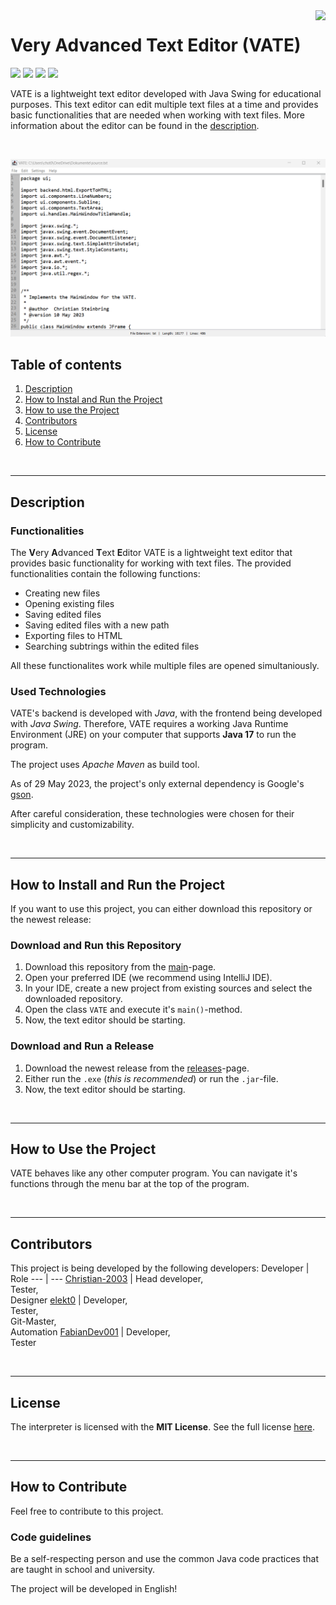 <img src="res/icon256x256.ico" height="100" align="right">

# Very Advanced Text Editor (VATE)
![](https://img.shields.io/github/contributors/Christian-2003/VATE?color=green)
![](https://img.shields.io/github/languages/code-size/Christian-2003/VATE)
![](https://img.shields.io/github/license/Christian-2003/VATE?color=red
)
![](https://img.shields.io/github/issues/Christian-2003/VATE)


VATE is a lightweight text editor developed with Java Swing for educational purposes. This text editor can edit multiple text files at a time and provides basic functionalities that are needed when working with text files. More information about the editor can be found in the [description](#description).

<br>

![](res/VATE_Main_Window.png)
<br>

## Table of contents
1. [Description](#description)
2. [How to Instal and Run the Project](#how-to-install-and-run-the-project)
3. [How to use the Project](#how-to-use-the-project)
4. [Contributors](#contributors)
5. [License](#license)
6. [How to Contribute](#how-to-contribute)

<br>

***
## Description
### Functionalities
The **V**ery **A**dvanced **T**ext **E**ditor VATE is a lightweight text editor that provides basic functionality for working with text files. The provided functionalities contain the following functions:

* Creating new files
* Opening existing files
* Saving edited files
* Saving edited files with a new path
* Exporting files to HTML
* Searching subtrings within the edited files

All these functionalites work while multiple files are opened simultaniously.

### Used Technologies
VATE's backend is developed with _Java_, with the frontend being developed with _Java Swing_. Therefore, VATE requires a working Java Runtime Environment (JRE) on your computer that supports **Java 17** to run the program.

The project uses _Apache Maven_ as build tool.

As of 29 May 2023, the project's only external dependency is Google's [gson](https://mvnrepository.com/artifact/com.google.code.gson/gson).

After careful consideration, these technologies were chosen for their simplicity and customizability.

<br>

***
## How to Install and Run the Project
If you want to use this project, you can either download this repository or the newest release:

### Download and Run this Repository
1. Download this repository from the [main](https://github.com/Christian-2003/VATE)-page.
2. Open your preferred IDE (we recommend using IntelliJ IDE).
3. In your IDE, create a new project from existing sources and select the downloaded repository.
4. Open the class `VATE` and execute it's `main()`-method.
5. Now, the text editor should be starting.

### Download and Run a Release
1. Download the newest release from the [releases](https://github.com/Christian-2003/VATE/releases)-page.
2. Either run the `.exe` (_this is recommended_) or run the `.jar`-file.
3. Now, the text editor should be starting.

<br>

***
## How to Use the Project
VATE behaves like any other computer program. You can navigate it's functions through the menu bar at the top of the program.

<br>

***
## Contributors
This project is being developed by the following developers:
Developer | Role
--- | ---
[Christian-2003](https://github.com/Christian-2003) | Head developer,<br>Tester,<br>Designer
[elekt0](https://github.com/Elekt0) | Developer,<br>Tester,<br>Git-Master,<br>Automation
[FabianDev001](#https://github.com/FabianDev001) | Developer,<br>Tester

<br>

***
## License
The interpreter is licensed with the **MIT License**. See the full license [here](LICENSE.txt).

<br>

***
## How to Contribute
Feel free to contribute to this project.

### Code guidelines
Be a self-respecting person and use the common Java code practices that are taught in school and university.

The project will be developed in English!
